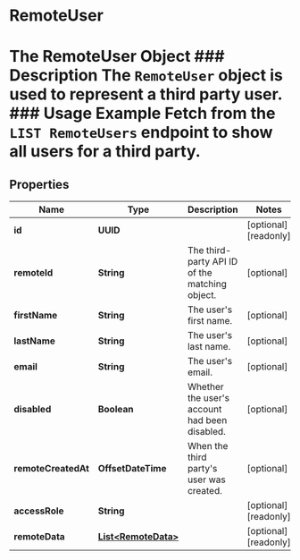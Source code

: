 

# RemoteUser

# The RemoteUser Object ### Description The `RemoteUser` object is used to represent a third party user.  ### Usage Example Fetch from the `LIST RemoteUsers` endpoint to show all users for a third party.

## Properties

Name | Type | Description | Notes
------------ | ------------- | ------------- | -------------
**id** | **UUID** |  |  [optional] [readonly]
**remoteId** | **String** | The third-party API ID of the matching object. |  [optional]
**firstName** | **String** | The user&#39;s first name. |  [optional]
**lastName** | **String** | The user&#39;s last name. |  [optional]
**email** | **String** | The user&#39;s email. |  [optional]
**disabled** | **Boolean** | Whether the user&#39;s account had been disabled. |  [optional]
**remoteCreatedAt** | **OffsetDateTime** | When the third party&#39;s user was created. |  [optional]
**accessRole** | **String** |  |  [optional] [readonly]
**remoteData** | [**List&lt;RemoteData&gt;**](RemoteData.md) |  |  [optional] [readonly]




